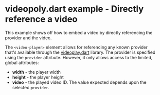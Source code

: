 # videopoly.dart example - Directly reference a video

This example shows off how to embed a video by directly referencing the
provider and the video.

The `<video-player>` element allows for referencing any known provider that's
available through the
[videoplay.dart](https://pub.dartlang.org/packages/videoplay)
library.  The provider is specified using the `provider` attribute.
However, it only allows access to the limited, global attributes:

* **width** - the player width
* **height** - the player height
* **video** - the played video ID.  The value expected depends upon the
  selected `provider`.

